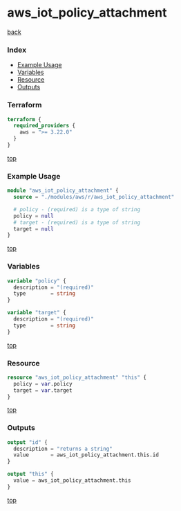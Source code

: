 # aws_iot_policy_attachment

[back](../aws.md)

### Index

- [Example Usage](#example-usage)
- [Variables](#variables)
- [Resource](#resource)
- [Outputs](#outputs)

### Terraform

```terraform
terraform {
  required_providers {
    aws = ">= 3.22.0"
  }
}
```

[top](#index)

### Example Usage

```terraform
module "aws_iot_policy_attachment" {
  source = "./modules/aws/r/aws_iot_policy_attachment"

  # policy - (required) is a type of string
  policy = null
  # target - (required) is a type of string
  target = null
}
```

[top](#index)

### Variables

```terraform
variable "policy" {
  description = "(required)"
  type        = string
}

variable "target" {
  description = "(required)"
  type        = string
}
```

[top](#index)

### Resource

```terraform
resource "aws_iot_policy_attachment" "this" {
  policy = var.policy
  target = var.target
}
```

[top](#index)

### Outputs

```terraform
output "id" {
  description = "returns a string"
  value       = aws_iot_policy_attachment.this.id
}

output "this" {
  value = aws_iot_policy_attachment.this
}
```

[top](#index)